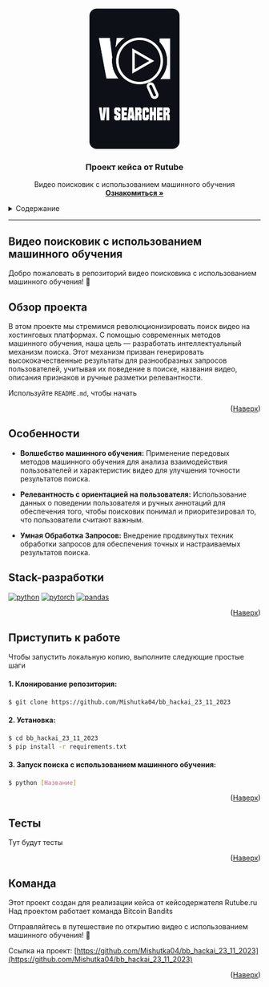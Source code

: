 <a name="readme-top"></a>

<!-- Логотип проекта -->
<br />
<div align="center">
  <a href="[Ссылка]">
    <img src="VIsearcher-01.png" alt="Logo" width="180" height="280">
  </a>
  <h3 align="center">Проект кейса от Rutube</h3>
  <p align="center">
   Видео поисковик с использованием машинного обучения
    <br />
    <a href="https://github.com/Mishutka04/bb_hackai_23_11_2023"><strong>Ознакомиться »</strong></a>
    <br />
  </p>
</div>

<!-- Навигация -->
<details>
  <summary>Содержание</summary>
  <ol>
    <li>
      <a href="#о-проекте">О проекте</a>
      <ul>
        <li><a href="#обзор-проекта">Обзор проекта</a></li>
        <li><a href="#особенности">Особенности</a></li>
        <li><a href="#stack-разработки">Stack-разработки</a></li>
      </ul>
    </li>
    <li>
      <a href="#приступить-к-работе">Приступить к работе</a>
      <ul>
        <li><a href="#1-клонирование-репозитория">Клонирование репозитория</a></li>
        <li><a href="#2-установка">Установка</a></li>
        <li><a href="#3-запуск-поиска-с-использованием-машинного-обучения">Запуск поиска с использованием машинного обучения</a></li>
      </ul>
    </li>
    <li><a href="#тесты">Тесты</a></li>
    <li><a href="#команда">Команда</a></li>
  </ol>
</details>

---

<!-- О проекте -->
## Видео поисковик с использованием машинного обучения
Добро пожаловать в репозиторий видео поисковика с использованием машинного обучения! 🚀

## Обзор проекта

В этом проекте мы стремимся революционизировать поиск видео на хостинговых платформах. С помощью современных методов машинного обучения, наша цель — разработать интеллектуальный механизм поиска. Этот механизм призван генерировать высококачественные результаты для разнообразных запросов пользователей, учитывая их поведение в поиске, названия видео, описания признаков и ручные разметки релевантности.

Используйте `README.md`, чтобы начать

<p align="right">(<a href="#readme-top">Наверх</a>)</p>

## Особенности

- **Волшебство машинного обучения:** Применение передовых методов машинного обучения для анализа взаимодействия пользователей и характеристик видео для улучшения точности результатов поиска.

- **Релевантность с ориентацией на пользователя:** Использование данных о поведении пользователя и ручных аннотаций для обеспечения того, чтобы поисковик понимал и приоритезировал то, что пользователи считают важным.

- **Умная Обработка Запросов:** Внедрение продвинутых техник обработки запросов для обеспечения точных и настраиваемых результатов поиска.

<!-- Стек разработки -->
## Stack-разработки

[![python][python]][python-url]
[![pytorch][pytorch]][pytorch-url]
[![pandas][pandas]][pandas-url]


<p align="right">(<a href="#readme-top">Наверх</a>)</p>

<!-- Начало работы -->
## Приступить к работе

Чтобы запустить локальную копию, выполните следующие простые шаги

#### 1. Клонирование репозитория:

  ```bash
  $ git clone https://github.com/Mishutka04/bb_hackai_23_11_2023
  ```

#### 2. Установка:

```bash
$ cd bb_hackai_23_11_2023
$ pip install -r requirements.txt
```

#### 3. Запуск поиска с использованием машинного обучения:

```bash
$ python [Название]
```
<p align="right">(<a href="#readme-top">Наверх</a>)</p>

## Тесты

Тут будут тесты

<p align="right">(<a href="#readme-top">Наверх</a>)</p>

<!-- Информация о команде -->
## Команда

Этот проект создан для реализации кейса от кейсодержателя Rutube.ru
Над проектом работает команда Bitcoin Bandits

Отправляйтесь в путешествие по открытию видео с использованием машинного обучения! 🌟

Ссылка на проект: [https://github.com/Mishutka04/bb_hackai_23_11_2023](https://github.com/Mishutka04/bb_hackai_23_11_2023)

<p align="right">(<a href="#readme-top">Наверх</a>)</p>

<!-- MARKDOWN Ссылки и картинки -->
[python]: https://camo.githubusercontent.com/a865a17db084abd163947a6414523c78b94e50951d51512194e4222b5fdd3f6e/68747470733a2f2f696d672e736869656c64732e696f2f62616467652f2d507974686f6e2d3341373441353f6c6f676f3d707974686f6e266c6f676f436f6c6f723d7768697465267374796c653d666f722d7468652d6261646765
[python-url]: https://www.python.org
[pytorch]: https://camo.githubusercontent.com/9fb3c5a5ba5b128362f9aa537f724153781049b34f319d37f3d9e287b967f055/68747470733a2f2f696d672e736869656c64732e696f2f62616467652f2d5079746f7263682d4537344132423f6c6f676f3d7079746f726368266c6f676f436f6c6f723d7768697465267374796c653d666f722d7468652d6261646765
[pytorch-url]: https://pytorch.org
[pandas]: https://camo.githubusercontent.com/2087de383e9e3f0478406d9ba4239ef7d90257bd15c8786b5c370d4f5d28438f/68747470733a2f2f696d672e736869656c64732e696f2f62616467652f2d70616e6461732d3132303735313f6c6f676f3d70616e646173266c6f676f436f6c6f723d7768697465267374796c653d666f722d7468652d6261646765
[pandas-url]: https://pandas.pydata.org


